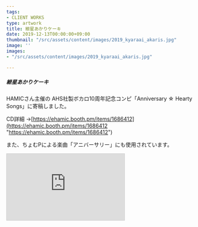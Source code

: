 ```yaml
---
tags:
- CLIENT WORKS
type: artwork
title: 紲星あかりケーキ
date: 2019-12-13T00:00:00+09:00
thumbnail: "/src/assets/content/images/2019_kyaraai_akaris.jpg"
image: ''
images:
- "/src/assets/content/images/2019_kyaraai_akaris.jpg"

---
```

##### 紲星あかりケーキ

HAMICさん主催の AHS社製ボカロ10周年記念コンピ「Anniversary ☆ Hearty Songs」に寄稿しました。

CD詳細 →[https://ehamic.booth.pm/items/1686412](https://ehamic.booth.pm/items/1686412 "https://ehamic.booth.pm/items/1686412")

また、ちょむPによる楽曲「アニバーサリー」にも使用されています。

<iframe width="312" height="176" src="https://ext.nicovideo.jp/thumb/sm36073521" scrolling="no" style="border:solid 1px #ccc;" frameborder="0"><a href="https://www.nicovideo.jp/watch/sm36073521"></a></iframe>